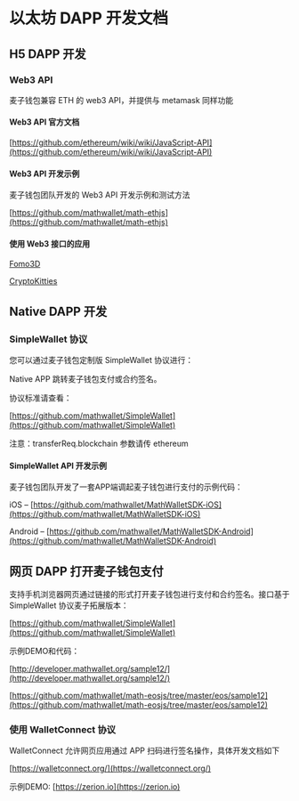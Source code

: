 # 以太坊 DAPP 开发文档

## H5 DAPP 开发

### Web3 API

麦子钱包兼容 ETH 的 web3 API，并提供与 metamask 同样功能

#### Web3 API 官方文档

[https://github.com/ethereum/wiki/wiki/JavaScript-API](https://github.com/ethereum/wiki/wiki/JavaScript-API)

#### Web3 API 开发示例

麦子钱包团队开发的 Web3 API 开发示例和测试方法

[https://github.com/mathwallet/math-ethjs](https://github.com/mathwallet/math-ethjs)

#### 使用 Web3 接口的应用

[Fomo3D](http://exitscam.me/)

[CryptoKitties](https://www.cryptokitties.co/)

## Native DAPP 开发

### SimpleWallet 协议

您可以通过麦子钱包定制版 SimpleWallet 协议进行：

Native APP 跳转麦子钱包支付或合约签名。

协议标准请查看：

[https://github.com/mathwallet/SimpleWallet](https://github.com/mathwallet/SimpleWallet)

注意：transferReq.blockchain 参数请传 ethereum

#### SimpleWallet API 开发示例

麦子钱包团队开发了一套APP端调起麦子钱包进行支付的示例代码：

iOS – [https://github.com/mathwallet/MathWalletSDK-iOS](https://github.com/mathwallet/MathWalletSDK-iOS)

Android – [https://github.com/mathwallet/MathWalletSDK-Android](https://github.com/mathwallet/MathWalletSDK-Android)

## 网页 DAPP 打开麦子钱包支付

支持手机浏览器网页通过链接的形式打开麦子钱包进行支付和合约签名。接口基于 SimpleWallet 协议麦子拓展版本：

[https://github.com/mathwallet/SimpleWallet](https://github.com/mathwallet/SimpleWallet)

示例DEMO和代码：

[http://developer.mathwallet.org/sample12/](http://developer.mathwallet.org/sample12/)

[https://github.com/mathwallet/math-eosjs/tree/master/eos/sample12](https://github.com/mathwallet/math-eosjs/tree/master/eos/sample12)


### 使用 WalletConnect 协议

WalletConnect 允许网页应用通过 APP 扫码进行签名操作，具体开发文档如下

[https://walletconnect.org/](https://walletconnect.org/)

示例DEMO: [https://zerion.io](https://zerion.io)